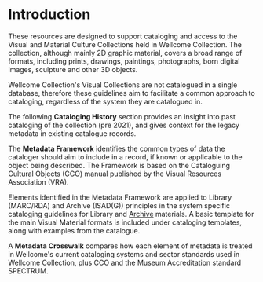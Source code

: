 # Introduction

These resources are designed to support cataloging and access to the Visual and Material Culture Collections held in Wellcome Collection. The collection, although mainly 2D graphic material, covers a broad range of formats, including prints, drawings, paintings, photographs, born digital images, sculpture and other 3D objects.

Wellcome Collection's Visual Collections are not catalogued in a single database, therefore these guidelines aim to facilitate a common approach to cataloging, regardless of the system they are catalogued in.

The following **Cataloging History** section provides an insight into past cataloging of the collection (pre 2021), and gives context for the legacy metadata in existing catalogue records.

The **Metadata Framework** identifies the common types of data the cataloger should aim to include in a record, if known or applicable to the object being described. The Framework is based on the Cataloguing Cultural Objects (CCO) manual published by the Visual Resources Association (VRA).

Elements identified in the Metadata Framework are applied to Library (MARC/RDA) and Archive (ISAD(G)) principles in the system specific cataloging guidelines for Library and [Archive](https://docs.wellcomecollection.org/archive-cataloguing/) materials. A basic template for the main Visual Material formats is included under cataloging templates, along with examples from the catalogue.&#x20;

A **Metadata Crosswalk** compares how each element of metadata is treated in Wellcome's current cataloging systems and sector standards used in Wellcome Collection, plus CCO and the Museum Accreditation standard SPECTRUM.

